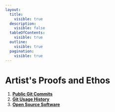 ```yaml
---
layout:
  title:
    visible: true
  description:
    visible: false
  tableOfContents:
    visible: true
  outline:
    visible: true
  pagination:
    visible: true
---
```


# Artist's Proofs and Ethos

1. [**Public Git Commits**](public-git-commits.md)&#x20;
2. [**Git Usage History**](git-usage-history.md)&#x20;
3. [**Open Source Software**](open-source-software.md)&#x20;

